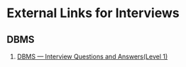 # External Links for Interviews

## DBMS

1. [DBMS — Interview Questions and Answers(Level 1)](https://medium.com/@datasciencenexus/dbms-interview-questions-and-answers-level-1-b95aa1163f7c)
